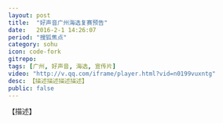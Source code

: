 ```yaml
---
layout: post
title:  "好声音广州海选复赛预告"
date:   2016-2-1 14:26:07
period: "搜狐焦点"
category: sohu
icon: code-fork
gitrepo: 
tags: [广州, 好声音, 海选, 宣传片]
video: "http://v.qq.com/iframe/player.html?vid=n0199vuxntg"
desc: 【描述描述描述描述】
public: false
---
```

【描述】
<tcvideo src="http://v.qq.com/iframe/player.html?vid=n0199vuxntg"></tcvideo>
